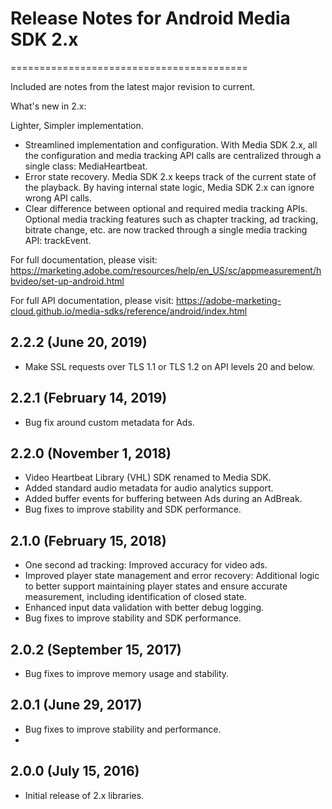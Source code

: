 # Release Notes for Android Media SDK 2.x
=========================================


Included are notes from the latest major revision to current.

What's new in 2.x:

Lighter, Simpler implementation.
- Streamlined implementation and configuration. With Media SDK 2.x, all the configuration and media tracking API calls are centralized through a single class: MediaHeartbeat.
- Error state recovery. Media SDK 2.x keeps track of the current state of the playback. By having internal state logic, Media SDK 2.x can ignore wrong API calls.
- Clear difference between optional and required media tracking APIs. Optional media tracking features such as chapter tracking, ad tracking, bitrate change, etc. are now tracked through a single media tracking API: trackEvent.

For full documentation, please visit:
https://marketing.adobe.com/resources/help/en_US/sc/appmeasurement/hbvideo/set-up-android.html

For full API documentation, please visit:
https://adobe-marketing-cloud.github.io/media-sdks/reference/android/index.html

## 2.2.2 (June 20, 2019)
- Make SSL requests over TLS 1.1 or TLS 1.2 on API levels 20 and below.

## 2.2.1 (February 14, 2019)
- Bug fix around custom metadata for Ads.

## 2.2.0 (November 1, 2018)
- Video Heartbeat Library (VHL) SDK renamed to Media SDK.
- Added standard audio metadata for audio analytics support.
- Added buffer events for buffering between Ads during an AdBreak.
- Bug fixes to improve stability and SDK performance.

## 2.1.0 (February 15, 2018)
- One second ad tracking: Improved accuracy for video ads.
- Improved player state management and error recovery: Additional logic to better support maintaining player states and ensure accurate measurement, including identification of closed state.
- Enhanced input data validation with better debug logging.
- Bug fixes to improve stability and SDK performance.

## 2.0.2 (September 15, 2017)
- Bug fixes to improve memory usage and stability.

## 2.0.1 (June 29, 2017)
- Bug fixes to improve stability and performance.
-
## 2.0.0 (July 15, 2016)
- Initial release of 2.x libraries.
